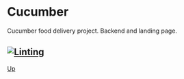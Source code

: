 # Сucumber
Cucumber food delivery project. Backend and landing page.

[![Linting](https://github.com/lamedevelop/cucumber/actions/workflows/ci.yml/badge.svg?branch=main)](https://github.com/lamedevelop/cucumber/actions/workflows/ci.yml)
---


[Up](#cucumber)
